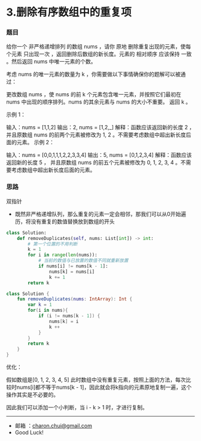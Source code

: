 3.删除有序数组中的重复项
===


### 题目

给你一个 非严格递增排列 的数组 nums ，请你 原地 删除重复出现的元素，使每个元素 只出现一次 ，返回删除后数组的新长度。元素的 相对顺序 应该保持 一致 。然后返回 nums 中唯一元素的个数。

考虑 nums 的唯一元素的数量为 k ，你需要做以下事情确保你的题解可以被通过：

更改数组 nums ，使 nums 的前 k 个元素包含唯一元素，并按照它们最初在 nums 中出现的顺序排列。nums 的其余元素与 nums 的大小不重要。
返回 k 。



示例 1：

输入：nums = [1,1,2]
输出：2, nums = [1,2,_]
解释：函数应该返回新的长度 2 ，并且原数组 nums 的前两个元素被修改为 1, 2 。不需要考虑数组中超出新长度后面的元素。
示例 2：

输入：nums = [0,0,1,1,1,2,2,3,3,4]
输出：5, nums = [0,1,2,3,4]
解释：函数应该返回新的长度 5 ， 并且原数组 nums 的前五个元素被修改为 0, 1, 2, 3, 4 。不需要考虑数组中超出新长度后面的元素。



### 思路

双指针      
- 既然非严格递增队列，那么重复的元素一定会相邻，那我们可以从0开始遍历，将没有重复的数值替换放到数组的开头


```python
class Solution:
    def removeDuplicates(self, nums: List[int]) -> int:
    	# 第一个位置的不用判断
        k = 1
        for i in range(len(nums)):
        	# 当前的数值与已放置的数值不同就重新放置
            if nums[i] != nums[k - 1]:
                nums[k] = nums[i]
                k += 1
        return k
```


```kotlin
class Solution {
    fun removeDuplicates(nums: IntArray): Int {
        var k = 1
        for(i in nums){
            if (i != nums[k - 1]) {
                nums[k] = i
                k ++
            }
        }
        return k
    }
}
```

优化： 

假如数组是[0, 1, 2, 3, 4, 5]
此时数组中没有重复元素，按照上面的方法，每次比较时nums[i]都不等于nums[k - 1]，因此就会将k指向的元素原地复制一遍，这个操作其实是不必要的。

因此我们可以添加一个小判断，当 i  - k > 1 时，才进行复制。




---
- 邮箱 ：charon.chui@gmail.com  
- Good Luck! 

	
